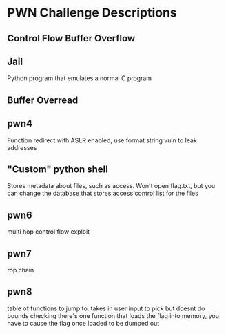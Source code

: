 # PWN Challenge Descriptions

## Control Flow Buffer Overflow

## Jail

Python program that emulates a normal C program

## Buffer Overread

## pwn4

Function redirect with ASLR enabled, use format string vuln to leak addresses

## "Custom" python shell

Stores metadata about files, such as access. Won't open flag.txt, but you can change the database that stores access control list for the files

## pwn6

multi hop control flow exploit

## pwn7

rop chain

## pwn8

table of functions to jump to. takes in user input to pick but doesnt do bounds checking
there's one function that loads the flag into memory, you have to cause the flag once loaded
to be dumped out
